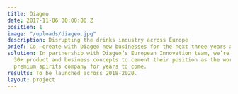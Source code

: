 ```yaml
---
title: Diageo
date: 2017-11-06 00:00:00 Z
position: 1
image: "/uploads/diageo.jpg"
description: Disrupting the drinks industry across Europe
brief: Co –create with Diageo new businesses for the next three years and beyond.
solution: In partnership with Diageo’s European Innovation team, we’re developing
  30+ product and business concepts to cement their position as the world’s leading
  premium spirits company for years to come.
results: To be launched across 2018-2020.
layout: project
---
```


